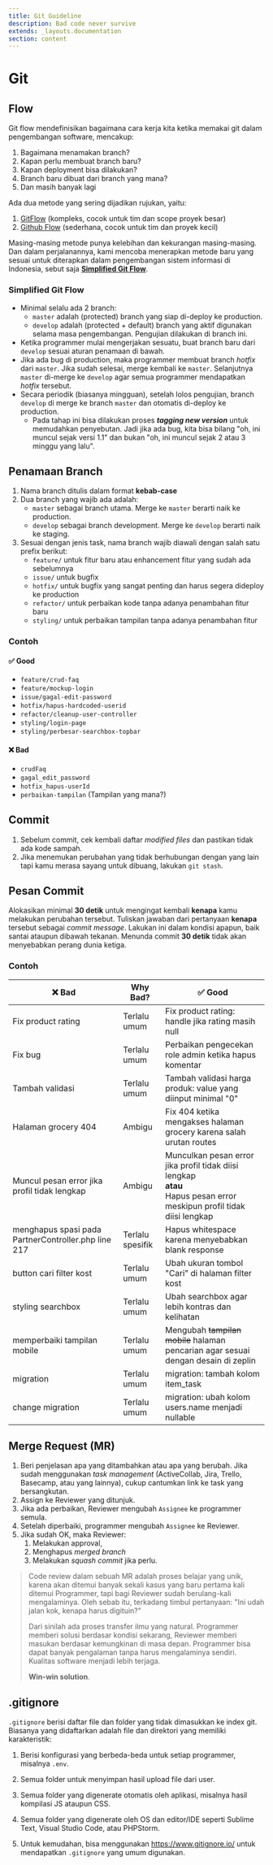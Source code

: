 ```yaml
---
title: Git Guideline
description: Bad code never survive
extends: _layouts.documentation
section: content
---
```

# Git
## Flow

Git flow mendefinisikan bagaimana cara kerja kita ketika memakai git dalam pengembangan software, mencakup:

1. Bagaimana menamakan branch?
2. Kapan perlu membuat branch baru?
3. Kapan deployment bisa dilakukan?
4. Branch baru dibuat dari branch yang mana?
5. Dan masih banyak lagi

Ada dua metode yang sering dijadikan rujukan, yaitu:

1. [GitFlow](https://nvie.com/posts/a-successful-git-branching-model/) (kompleks, cocok untuk tim dan scope proyek besar)
2. [Github Flow](https://guides.github.com/introduction/flow/) (sederhana, cocok untuk tim dan proyek kecil)

Masing-masing metode punya kelebihan dan kekurangan masing-masing. Dan dalam perjalanannya, kami mencoba menerapkan metode baru yang sesuai untuk diterapkan dalam pengembangan sistem informasi di Indonesia, sebut saja **[Simplified Git Flow](https://medium.com/goodtogoat/simplified-git-flow-5dc37ba76ea8)**.

### Simplified Git Flow

- Minimal selalu ada 2 branch:
    - `master` adalah (protected) branch yang siap di-deploy ke production.
    - `develop` adalah (protected + default) branch yang aktif digunakan selama masa pengembangan. Pengujian dilakukan di branch ini. 
- Ketika programmer mulai mengerjakan sesuatu, buat branch baru dari `develop` sesuai aturan penamaan di bawah.
- Jika ada bug di production, maka programmer membuat branch *hotfix* dari `master`. Jika sudah selesai, merge kembali ke `master`. Selanjutnya `master` di-merge ke `develop` agar semua programmer mendapatkan *hotfix* tersebut.
- Secara periodik (biasanya mingguan), setelah lolos pengujian, branch `develop` di merge ke branch `master` dan otomatis di-deploy ke production.
    - Pada tahap ini bisa dilakukan proses ***tagging new version*** untuk memudahkan penyebutan. Jadi jika ada bug, kita bisa bilang "oh, ini muncul sejak versi 1.1" dan bukan "oh, ini muncul sejak 2 atau 3 minggu yang lalu".

## Penamaan Branch

1. Nama branch ditulis dalam format **kebab-case**
2. Dua branch yang wajib ada adalah:
   - `master` sebagai branch utama. Merge ke `master` berarti naik ke production.
   - `develop` sebagai branch development. Merge ke `develop` berarti naik ke staging. 
3. Sesuai dengan jenis task, nama branch wajib diawali dengan salah satu prefix berikut:
   - `feature/` untuk fitur baru atau enhancement fitur yang sudah ada sebelumnya
   - `issue/` untuk bugfix
   - `hotfix/` untuk bugfix yang sangat penting dan harus segera dideploy ke production
   - `refactor/` untuk perbaikan kode tanpa adanya penambahan fitur baru
   - `styling/` untuk perbaikan tampilan tanpa adanya penambahan fitur

### Contoh

#### ✅ Good

- `feature/crud-faq`
- `feature/mockup-login`
- `issue/gagal-edit-password`
- `hotfix/hapus-hardcoded-userid`
- `refactor/cleanup-user-controller`
- `styling/login-page`
- `styling/perbesar-searchbox-topbar`

#### ❌ Bad

- `crudFaq`
- `gagal_edit_password`
- `hotfix_hapus-userId`
- `perbaikan-tampilan` (Tampilan yang mana?)

## Commit

1. Sebelum commit, cek kembali daftar _modified files_ dan pastikan tidak ada kode sampah.
1. Jika menemukan perubahan yang tidak berhubungan dengan yang lain tapi kamu merasa sayang untuk dibuang, lakukan `git stash`.

## Pesan Commit

Alokasikan minimal **30 detik** untuk mengingat kembali **kenapa** kamu melakukan perubahan tersebut. 
Tuliskan jawaban dari pertanyaan **kenapa** tersebut sebagai _commit message_. Lakukan ini dalam kondisi apapun, baik santai ataupun dibawah tekanan. Menunda commit **30 detik** tidak akan menyebabkan perang dunia ketiga.

### Contoh

| ❌ Bad                                               | Why Bad?         | ✅ Good                                                       |
| --------------------------------------------------- | ---------------- | ------------------------------------------------------------ |
| Fix product rating                                  | Terlalu umum     | Fix product rating: handle jika rating masih null            |
| Fix bug                                             | Terlalu umum     | Perbaikan pengecekan role admin ketika hapus komentar        |
| Tambah validasi                                     | Terlalu umum     | Tambah validasi harga produk: value yang diinput minimal "0" |
| Halaman grocery 404                                 | Ambigu           | Fix 404 ketika mengakses halaman grocery karena salah urutan routes |
| Muncul pesan error jika profil tidak lengkap        | Ambigu           | Munculkan pesan error jika profil tidak diisi lengkap<br />**atau**<br />Hapus pesan error meskipun profil tidak diisi lengkap |
| menghapus spasi pada PartnerController.php line 217 | Terlalu spesifik | Hapus whitespace karena menyebabkan blank response           |
| button cari filter kost                             | Terlalu umum     | Ubah ukuran tombol "Cari" di halaman filter kost             |
| styling searchbox                                   | Terlalu umum     | Ubah searchbox agar lebih kontras dan kelihatan              |
| memperbaiki tampilan mobile                         | Terlalu umum     | Mengubah ~~tampilan mobile~~ halaman pencarian agar sesuai dengan desain di zeplin |
| migration                                           | Terlalu umum     | migration: tambah kolom item_task                            |
| change migration                                    | Terlalu umum     | migration: ubah kolom users.name menjadi nullable            |



## Merge Request (MR)

1. Beri penjelasan apa yang ditambahkan atau apa yang berubah. Jika sudah menggunakan *task management* (ActiveCollab, Jira, Trello, Basecamp, atau yang lainnya), cukup cantumkan link ke task yang bersangkutan.
2. Assign ke Reviewer yang ditunjuk.
3. Jika ada perbaikan, Reviewer mengubah `Assignee` ke programmer semula.
4. Setelah diperbaiki, programmer mengubah `Assignee` ke Reviewer.
5. Jika sudah OK, maka Reviewer:
    1. Melakukan approval,
    2. Menghapus *merged branch*
    3. Melakukan *squash commit* jika perlu.

> Code review dalam sebuah MR adalah proses belajar yang unik, karena akan ditemui banyak sekali kasus yang baru pertama kali ditemui Programmer, tapi bagi Reviewer sudah berulang-kali mengalaminya. Oleh sebab itu, terkadang timbul pertanyaan: "Ini udah jalan kok, kenapa harus digituin?" 
>
> Dari sinilah ada proses transfer ilmu yang natural. Programmer memberi solusi berdasar kondisi sekarang, Reviewer memberi masukan berdasar kemungkinan di masa depan. Programmer bisa dapat banyak pengalaman tanpa harus mengalaminya sendiri. Kualitas software menjadi lebih terjaga. 
>
> **Win-win solution**.

## .gitignore

`.gitignore` berisi daftar file dan folder yang tidak dimasukkan ke index git. Biasanya yang didaftarkan adalah file dan direktori yang memiliki karakteristik:

1. Berisi konfigurasi yang berbeda-beda untuk setiap programmer, misalnya `.env`.

1. Semua folder untuk menyimpan hasil upload file dari user.

1. Semua folder yang digenerate otomatis oleh aplikasi, misalnya hasil kompilasi JS ataupun CSS.

1. Semua folder yang digenerate oleh OS dan editor/IDE seperti Sublime Text, Visual Studio Code, atau PHPStorm.

1. Untuk kemudahan, bisa menggunakan https://www.gitignore.io/ untuk mendapatkan `.gitignore` yang umum digunakan.

    
